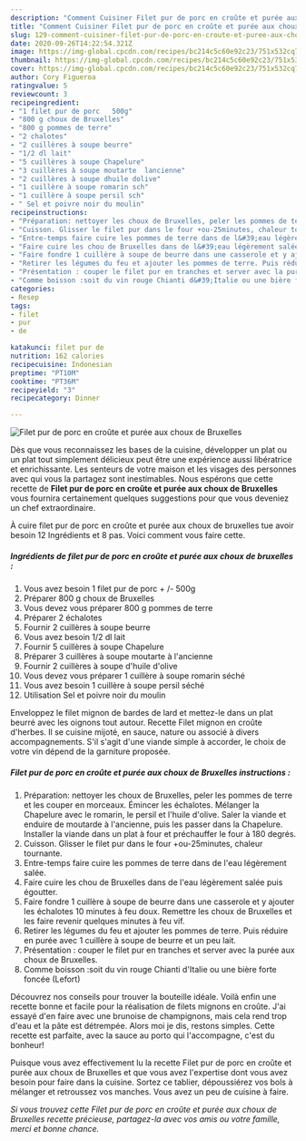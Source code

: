 ```yaml
---
description: "Comment Cuisiner Filet pur de porc en croûte et purée aux choux de Bruxelles"
title: "Comment Cuisiner Filet pur de porc en croûte et purée aux choux de Bruxelles"
slug: 129-comment-cuisiner-filet-pur-de-porc-en-croute-et-puree-aux-choux-de-bruxelles
date: 2020-09-26T14:22:54.321Z
image: https://img-global.cpcdn.com/recipes/bc214c5c60e92c23/751x532cq70/filet-pur-de-porc-en-croute-et-puree-aux-choux-de-bruxelles-photo-principale-de-la-recette.jpg
thumbnail: https://img-global.cpcdn.com/recipes/bc214c5c60e92c23/751x532cq70/filet-pur-de-porc-en-croute-et-puree-aux-choux-de-bruxelles-photo-principale-de-la-recette.jpg
cover: https://img-global.cpcdn.com/recipes/bc214c5c60e92c23/751x532cq70/filet-pur-de-porc-en-croute-et-puree-aux-choux-de-bruxelles-photo-principale-de-la-recette.jpg
author: Cory Figueroa
ratingvalue: 5
reviewcount: 3
recipeingredient:
- "1 filet pur de porc   500g"
- "800 g choux de Bruxelles"
- "800 g pommes de terre"
- "2 chalotes"
- "2 cuillères à soupe beurre"
- "1/2 dl lait"
- "5 cuillères à soupe Chapelure"
- "3 cuillères à soupe moutarte  lancienne"
- "2 cuillères à soupe dhuile dolive"
- "1 cuillère à soupe romarin sch"
- "1 cuillère à soupe persil sch"
- " Sel et poivre noir du moulin"
recipeinstructions:
- "Préparation: nettoyer les choux de Bruxelles, peler les pommes de terre et les couper en morceaux. Émincer les échalotes. Mélanger la Chapelure avec le romarin, le persil et l&#39;huile d&#39;olive. Saler la viande et enduire de moutarde à l&#39;ancienne, puis les passer dans la Chapelure. Installer la viande dans un plat à four et préchauffer le four à 180 degrés."
- "Cuisson. Glisser le filet pur dans le four +ou-25minutes, chaleur tournante."
- "Entre-temps faire cuire les pommes de terre dans de l&#39;eau légèrement salée."
- "Faire cuire les chou de Bruxelles dans de l&#39;eau légèrement salée puis égoutter."
- "Faire fondre 1 cuillère à soupe de beurre dans une casserole et y ajouter les échalotes 10 minutes à feu doux. Remettre les choux de Bruxelles et les faire revenir quelques minutes à feu vif."
- "Retirer les légumes du feu et ajouter les pommes de terre. Puis réduire en purée avec 1 cuillère à soupe de beurre et un peu lait."
- "Présentation : couper le filet pur en tranches et server avec la purée aux choux de Bruxelles."
- "Comme boisson :soit du vin rouge Chianti d&#39;Italie ou une bière forte foncée (Lefort)"
categories:
- Resep
tags:
- filet
- pur
- de

katakunci: filet pur de 
nutrition: 162 calories
recipecuisine: Indonesian
preptime: "PT10M"
cooktime: "PT36M"
recipeyield: "3"
recipecategory: Dinner

---
```



![Filet pur de porc en croûte et purée aux choux de Bruxelles](https://img-global.cpcdn.com/recipes/bc214c5c60e92c23/751x532cq70/filet-pur-de-porc-en-croute-et-puree-aux-choux-de-bruxelles-photo-principale-de-la-recette.jpg)

Dès que vous reconnaissez les bases de la cuisine, développer un plat ou un plat tout simplement délicieux peut être une expérience aussi libératrice et enrichissante. Les senteurs de votre maison et les visages des personnes avec qui vous la partagez sont inestimables. Nous espérons que cette recette de <strong> Filet pur de porc en croûte et purée aux choux de Bruxelles </strong> vous fournira certainement quelques suggestions pour que vous deveniez un chef extraordinaire.

<!--inarticleads1-->

À cuire filet pur de porc en croûte et purée aux choux de bruxelles tue avoir besoin 12 Ingrédients et 8 pas. Voici comment vous faire cette.

##### Ingrédients de filet pur de porc en croûte et purée aux choux de bruxelles :

1. Vous avez besoin 1 filet pur de porc + /- 500g
1. Préparer 800 g choux de Bruxelles
1. Vous devez vous préparer 800 g pommes de terre
1. Préparer 2 échalotes
1. Fournir 2 cuillères à soupe beurre
1. Vous avez besoin 1/2 dl lait
1. Fournir 5 cuillères à soupe Chapelure
1. Préparer 3 cuillères à soupe moutarte à l&#39;ancienne
1. Fournir 2 cuillères à soupe d&#39;huile d&#39;olive
1. Vous devez vous préparer 1 cuillère à soupe romarin séché
1. Vous avez besoin 1 cuillère à soupe persil séché
1. Utilisation  Sel et poivre noir du moulin


Enveloppez le filet mignon de bardes de lard et mettez-le dans un plat beurré avec les oignons tout autour. Recette Filet mignon en croûte d&#39;herbes. Il se cuisine mijoté, en sauce, nature ou associé à divers accompagnements. S&#39;il s&#39;agit d&#39;une viande simple à accorder, le choix de votre vin dépend de la garniture proposée. 

<!--inarticleads2-->

##### Filet pur de porc en croûte et purée aux choux de Bruxelles instructions :

1. Préparation: nettoyer les choux de Bruxelles, peler les pommes de terre et les couper en morceaux. Émincer les échalotes. Mélanger la Chapelure avec le romarin, le persil et l&#39;huile d&#39;olive. Saler la viande et enduire de moutarde à l&#39;ancienne, puis les passer dans la Chapelure. Installer la viande dans un plat à four et préchauffer le four à 180 degrés.
1. Cuisson. Glisser le filet pur dans le four +ou-25minutes, chaleur tournante.
1. Entre-temps faire cuire les pommes de terre dans de l&#39;eau légèrement salée.
1. Faire cuire les chou de Bruxelles dans de l&#39;eau légèrement salée puis égoutter.
1. Faire fondre 1 cuillère à soupe de beurre dans une casserole et y ajouter les échalotes 10 minutes à feu doux. Remettre les choux de Bruxelles et les faire revenir quelques minutes à feu vif.
1. Retirer les légumes du feu et ajouter les pommes de terre. Puis réduire en purée avec 1 cuillère à soupe de beurre et un peu lait.
1. Présentation : couper le filet pur en tranches et server avec la purée aux choux de Bruxelles.
1. Comme boisson :soit du vin rouge Chianti d&#39;Italie ou une bière forte foncée (Lefort)


Découvrez nos conseils pour trouver la bouteille idéale. Voilà enfin une recette bonne et facile pour la réalisation de filets mignons en croûte. J&#39;ai essayé d&#39;en faire avec une brunoise de champignons, mais cela rend trop d&#39;eau et la pâte est détrempée. Alors moi je dis, restons simples. Cette recette est parfaite, avec la sauce au porto qui l&#39;accompagne, c&#39;est du bonheur! 

<!--inarticleads1-->

<p>
Puisque vous avez effectivement lu la recette Filet pur de porc en croûte et purée aux choux de Bruxelles et que vous avez l'expertise dont vous avez besoin pour faire dans la cuisine. Sortez ce tablier, dépoussiérez vos bols à mélanger et retroussez vos manches. Vous avez un peu de cuisine à faire.
</p>

<p>
<i>Si vous trouvez cette Filet pur de porc en croûte et purée aux choux de Bruxelles recette précieuse, partagez-la avec vos amis ou votre famille, merci et bonne chance.</i>
</p>
